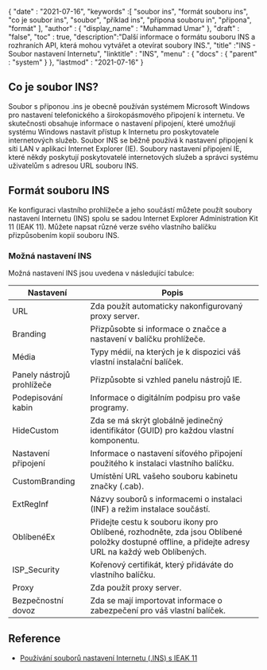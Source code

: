 {
  "date" : "2021-07-16",
  "keywords" :[ "soubor ins", "formát souboru ins", "co je soubor ins", "soubor", "příklad ins", "přípona souboru in", "přípona", "formát" ],
  "author" : {
    "display_name" : "Muhammad Umar"
},
  "draft" : "false",
  "toc" : true,
  "description":"Další informace o formátu souboru INS a rozhraních API, která mohou vytvářet a otevírat soubory INS.",
  "title" :"INS - Soubor nastavení Internetu",
  "linktitle" : "INS",
  "menu" : {
    "docs" : {
      "parent" : "system"
}
},
  "lastmod" : "2021-07-16"
}

## Co je soubor INS?

Soubor s příponou .ins je obecně používán systémem Microsoft Windows pro nastavení telefonického a širokopásmového připojení k internetu. Ve skutečnosti obsahuje informace o nastavení připojení, které umožňují systému Windows nastavit přístup k Internetu pro poskytovatele internetových služeb. Soubor INS se běžně používá k nastavení připojení k síti LAN v aplikaci Internet Explorer (IE). Soubory nastavení připojení IE, které někdy poskytují poskytovatelé internetových služeb a správci systému uživatelům s adresou URL souboru INS.

## Formát souboru INS
Ke konfiguraci vlastního prohlížeče a jeho součástí můžete použít soubory nastavení Internetu (INS) spolu se sadou Internet Explorer Administration Kit 11 (IEAK 11). Můžete napsat různé verze svého vlastního balíčku přizpůsobením kopií souboru INS.

### Možná nastavení INS
Možná nastavení INS jsou uvedena v následující tabulce:

| Nastavení | Popis |
-----|---------|
| URL | Zda použít automaticky nakonfigurovaný proxy server. |
| Branding | Přizpůsobte si informace o značce a nastavení v balíčku prohlížeče. |
| Média | Typy médií, na kterých je k dispozici váš vlastní instalační balíček. |
| Panely nástrojů prohlížeče | Přizpůsobte si vzhled panelu nástrojů IE. |
| Podepisování kabin | Informace o digitálním podpisu pro vaše programy. |
| HideCustom | Zda se má skrýt globálně jedinečný identifikátor (GUID) pro každou vlastní komponentu. |
| Nastavení připojení | Informace o nastavení síťového připojení použitého k instalaci vlastního balíčku. |
| CustomBranding | Umístění URL vašeho souboru kabinetu značky (.cab). |
| ExtRegInf | Názvy souborů s informacemi o instalaci (INF) a režim instalace součástí. |
| OblíbenéEx | Přidejte cestu k souboru ikony pro Oblíbené, rozhodněte, zda jsou Oblíbené položky dostupné offline, a přidejte adresy URL na každý web Oblíbených. |
| ISP_Security | Kořenový certifikát, který přidáváte do vlastního balíčku. |
| Proxy | Zda použít proxy server. |
| Bezpečnostní dovoz | Zda se mají importovat informace o zabezpečení pro váš vlastní balíček. |




## Reference

* [Používání souborů nastavení Internetu (.INS) s IEAK 11](https://learn.microsoft.com/en-us/internet-explorer/ie11-ieak/using-internet-settings-ins-files)


